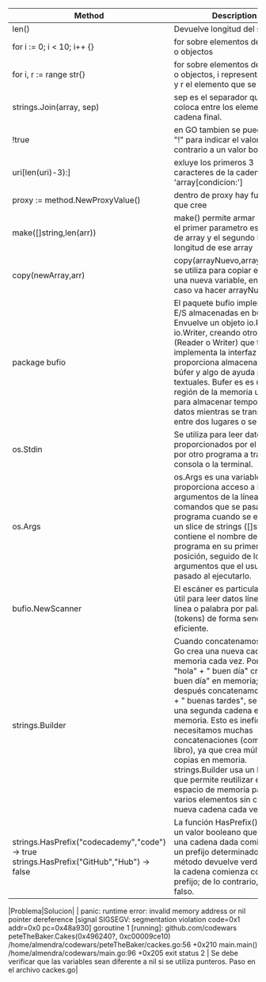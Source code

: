 | Method | Description |
| --- | --- |
| len() | Devuelve longitud del string |
| for i := 0; i < 10; i++ {} | for sobre elementos de un array o objectos |
| for i, r := range str{} | for sobre elementos de un array o objectos, i representa al indice y r el elemento que se itera |
| strings.Join(array, sep) | sep es el separador que se coloca entre los elementos en la cadena final.|
| !true | en GO tambien se puede utilizar "!" para indicar el valor contrario a un valor boleano |
| uri[len(uri)-3):] | exluye los primeros 3 caracteres de la cadena, por el 'array[condicion:']|
| proxy := method.NewProxyValue() | dentro de proxy hay funciona que cree |
| make([]string,len(arr)) | make() permite armar un array, el primer parametro es el tipo de array y el segundo la longitud de ese array  |
| copy(newArray,arr) | copy(arrayNuevo,arrayACopiar), se utiliza para copiar el array a una nueva variable, en este caso va hacer arrayNuevo |
| package bufio | El paquete bufio implementa E/S almacenadas en búfer. Envuelve un objeto io.Reader o io.Writer, creando otro objeto (Reader o Writer) que también implementa la interfaz pero proporciona almacenamiento en búfer y algo de ayuda para E/S textuales. Bufer es  es una región de la memoria utilizada para almacenar temporalmente datos mientras se transfieren entre dos lugares o se procesan|
| os.Stdin  | Se utiliza para leer datos proporcionados por el usuario o por otro programa a través de la consola o la terminal.|
| os.Args   | os.Args es una variable que proporciona acceso a los argumentos de la línea de comandos que se pasan al programa cuando se ejecuta. Es un slice de strings ([]string) que contiene el nombre del programa en su primera posición, seguido de los argumentos que el usuario haya pasado al ejecutarlo.|
| bufio.NewScanner | El escáner es particularmente útil para leer datos línea por línea o palabra por palabra (tokens) de forma sencilla y eficiente. |
| strings.Builder | Cuando concatenamos con "+", Go crea una nueva cadena en memoria cada vez. Por ejemplo, "hola" + " buen día" crea "hola buen día" en memoria; si después concatenamos "hola" + " buenas tardes", se genera una segunda cadena en memoria. Esto es ineficiente si necesitamos muchas concatenaciones (como en un libro), ya que crea múltiples copias en memoria. strings.Builder usa un buffer, que permite reutilizar el mismo espacio de memoria para añadir varios elementos sin crear una nueva cadena cada vez. |
|strings.HasPrefix("codecademy","code") -> true  strings.HasPrefix("GitHub","Hub") -> false | La función HasPrefix() devuelve un valor booleano que indica si una cadena dada comienza con un prefijo determinado. El método devuelve verdadero si la cadena comienza con el prefijo; de lo contrario, devuelve falso. |



|Problema|Solucion|
| panic: runtime error: invalid memory address or nil pointer dereference [signal SIGSEGV: segmentation violation code=0x1 addr=0x0 pc=0x48a930] goroutine 1 [running]: github.com/codewars peteTheBaker.Cakes(0x496240?, 0xc00009ce10) /home/almendra/codewars/peteTheBaker/cackes.go:56 +0x210 main.main() /home/almendra/codewars/main.go:96 +0x205 exit status 2 | Se debe verificar que las variables sean diferente a nil si se utiliza punteros. Paso en el archivo cackes.go|


